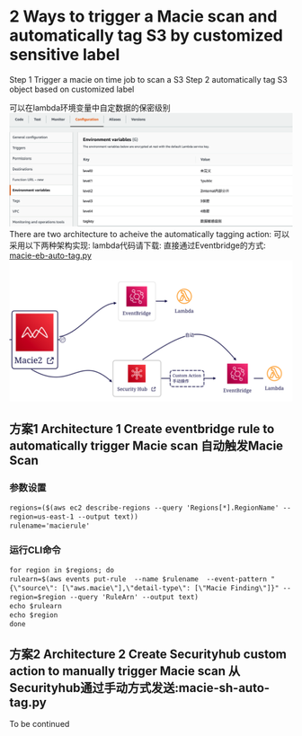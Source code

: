 # 2 Ways to trigger a Macie scan and automatically tag S3 by customized sensitive label

Step 1 Trigger a macie on time job to scan a S3
Step 2 automatically tag S3 object based on customized label

可以在lambda环境变量中自定数据的保密级别
![snapshot](https://github.com/jessicawyc/Macie-auto-tag/blob/main/macie-define-level.png)
There are two architecture to acheive the automatically tagging action:
可以采用以下两种架构实现:
lambda代码请下载:
直接通过Eventbridge的方式: [macie-eb-auto-tag.py](https://github.com/jessicawyc/Macie-auto-tag/blob/main/macie-eb-auto-tag.py)
![diagram](https://github.com/jessicawyc/Macie-auto-tag/blob/main/maci-auto-tag-architect.png)


## 方案1 Architecture 1 Create eventbridge rule to automatically trigger Macie scan 自动触发Macie Scan
### 参数设置
```
regions=($(aws ec2 describe-regions --query 'Regions[*].RegionName' --region=us-east-1 --output text))
rulename='macierule'
```
### 运行CLI命令
```
for region in $regions; do
rulearn=$(aws events put-rule  --name $rulename  --event-pattern "{\"source\": [\"aws.macie\"],\"detail-type\": [\"Macie Finding\"]}" --region=$region --query 'RuleArn' --output text)
echo $rulearn
echo $region
done
```
## 方案2 Architecture 2 Create Securityhub custom action to manually trigger Macie scan 从Securityhub通过手动方式发送:macie-sh-auto-tag.py
To be continued
